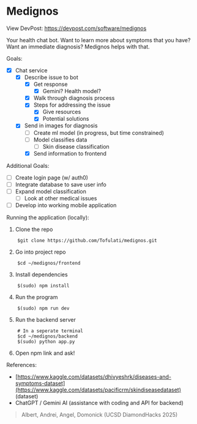 # Medignos

View DevPost: https://devpost.com/software/medignos

Your health chat bot. Want to learn more about symptoms that you have? Want an immediate diagnosis? Medignos helps with that.

Goals:
- [x] Chat service
  - [x] Describe issue to bot
    - [x] Get response
      - [x] Gemini? Health model?
    - [x] Walk through diagnosis process
    - [x] Steps for addressing the issue
      - [x] Give resources
      - [x] Potential solutions
  - [x] Send in images for diagnosis
    - [ ] Create ml model (in progress, but time constrained)
    - [ ] Model classifies data
      - [ ] Skin disease classification
    - [x] Send information to frontend

Additional Goals:
- [ ] Create login page (w/ auth0)
- [ ] Integrate database to save user info
- [ ] Expand model classification
  - [ ] Look at other medical issues
- [ ] Develop into working mobile application

Running the application (locally):
1. Clone the repo
```
    $git clone https://github.com/Tofulati/medignos.git
```
2. Go into project repo
```
    $cd ~/medignos/frontend
```
3. Install dependencies
```
    $(sudo) npm install
```
4. Run the program
```
    $(sudo) npm run dev
```
5. Run the backend server
```
    # In a seperate terminal
    $cd ~/medignos/backend
    $(sudo) python app.py
```
6. Open npm link and ask!

References:
- [https://www.kaggle.com/datasets/dhivyeshrk/diseases-and-symptoms-dataset](https://www.kaggle.com/datasets/pacificrm/skindiseasedataset) (dataset)
- ChatGPT / Gemini AI (assistance with coding and API for backend)


> Albert, Andrei, Angel, Domonick (UCSD DiamondHacks 2025)
